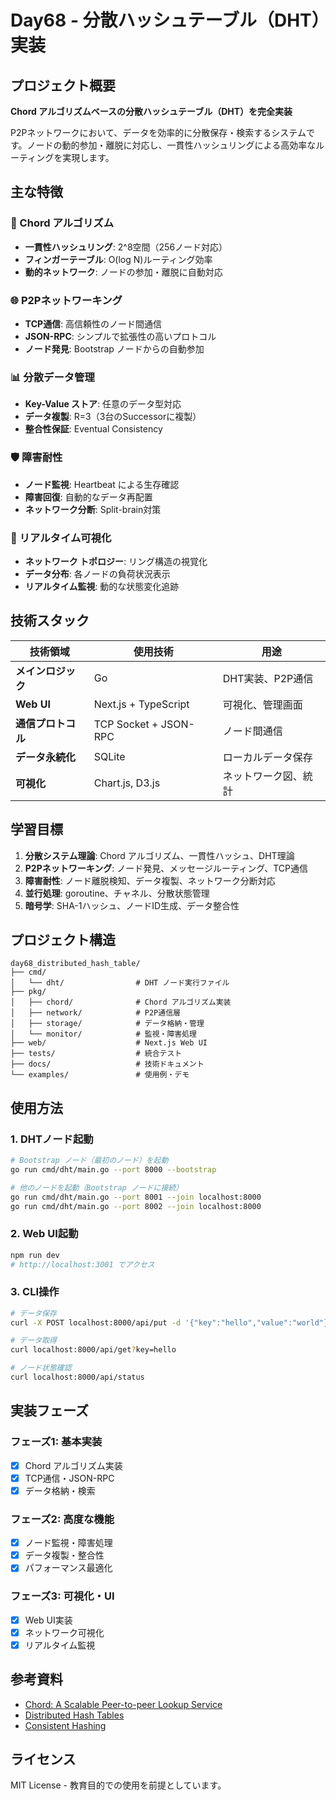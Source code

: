 # Day68 - 分散ハッシュテーブル（DHT）実装

## プロジェクト概要

**Chord アルゴリズムベースの分散ハッシュテーブル（DHT）を完全実装**

P2Pネットワークにおいて、データを効率的に分散保存・検索するシステムです。ノードの動的参加・離脱に対応し、一貫性ハッシュリングによる高効率なルーティングを実現します。

## 主な特徴

### 🔗 Chord アルゴリズム
- **一貫性ハッシュリング**: 2^8空間（256ノード対応）
- **フィンガーテーブル**: O(log N)ルーティング効率
- **動的ネットワーク**: ノードの参加・離脱に自動対応

### 🌐 P2Pネットワーキング
- **TCP通信**: 高信頼性のノード間通信
- **JSON-RPC**: シンプルで拡張性の高いプロトコル
- **ノード発見**: Bootstrap ノードからの自動参加

### 📊 分散データ管理
- **Key-Value ストア**: 任意のデータ型対応
- **データ複製**: R=3（3台のSuccessorに複製）
- **整合性保証**: Eventual Consistency

### 🛡️ 障害耐性
- **ノード監視**: Heartbeat による生存確認
- **障害回復**: 自動的なデータ再配置
- **ネットワーク分断**: Split-brain対策

### 🎯 リアルタイム可視化
- **ネットワーク トポロジー**: リング構造の視覚化
- **データ分布**: 各ノードの負荷状況表示
- **リアルタイム監視**: 動的な状態変化追跡

## 技術スタック

| 技術領域 | 使用技術 | 用途 |
|---------|----------|------|
| **メインロジック** | Go | DHT実装、P2P通信 |
| **Web UI** | Next.js + TypeScript | 可視化、管理画面 |
| **通信プロトコル** | TCP Socket + JSON-RPC | ノード間通信 |
| **データ永続化** | SQLite | ローカルデータ保存 |
| **可視化** | Chart.js, D3.js | ネットワーク図、統計 |

## 学習目標

1. **分散システム理論**: Chord アルゴリズム、一貫性ハッシュ、DHT理論
2. **P2Pネットワーキング**: ノード発見、メッセージルーティング、TCP通信
3. **障害耐性**: ノード離脱検知、データ複製、ネットワーク分断対応
4. **並行処理**: goroutine、チャネル、分散状態管理
5. **暗号学**: SHA-1ハッシュ、ノードID生成、データ整合性

## プロジェクト構造

```
day68_distributed_hash_table/
├── cmd/
│   └── dht/                # DHT ノード実行ファイル
├── pkg/
│   ├── chord/              # Chord アルゴリズム実装
│   ├── network/            # P2P通信層
│   ├── storage/            # データ格納・管理
│   └── monitor/            # 監視・障害処理
├── web/                    # Next.js Web UI
├── tests/                  # 統合テスト
├── docs/                   # 技術ドキュメント
└── examples/               # 使用例・デモ
```

## 使用方法

### 1. DHTノード起動
```bash
# Bootstrap ノード（最初のノード）を起動
go run cmd/dht/main.go --port 8000 --bootstrap

# 他のノードを起動（Bootstrap ノードに接続）
go run cmd/dht/main.go --port 8001 --join localhost:8000
go run cmd/dht/main.go --port 8002 --join localhost:8000
```

### 2. Web UI起動
```bash
npm run dev
# http://localhost:3001 でアクセス
```

### 3. CLI操作
```bash
# データ保存
curl -X POST localhost:8000/api/put -d '{"key":"hello","value":"world"}'

# データ取得
curl localhost:8000/api/get?key=hello

# ノード状態確認
curl localhost:8000/api/status
```

## 実装フェーズ

### フェーズ1: 基本実装
- [x] Chord アルゴリズム実装
- [x] TCP通信・JSON-RPC
- [x] データ格納・検索

### フェーズ2: 高度な機能
- [x] ノード監視・障害処理
- [x] データ複製・整合性
- [x] パフォーマンス最適化

### フェーズ3: 可視化・UI
- [x] Web UI実装
- [x] ネットワーク可視化
- [x] リアルタイム監視

## 参考資料

- [Chord: A Scalable Peer-to-peer Lookup Service](https://pdos.csail.mit.edu/papers/chord:sigcomm01/chord_sigcomm.pdf)
- [Distributed Hash Tables](https://en.wikipedia.org/wiki/Distributed_hash_table)
- [Consistent Hashing](https://en.wikipedia.org/wiki/Consistent_hashing)

## ライセンス

MIT License - 教育目的での使用を前提としています。
